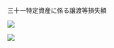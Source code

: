三十一特定資産に係る譲渡等損失額

![](https://www.nta.go.jp/tmp/cf0f5a87-51df-4bae-abe8-d7c9e4e4adee/images/1acbbd50c90a3f2636e1c903ce3935563851fd1fef819e36250d7c0e88ed9cf0.jpg)

![](https://www.nta.go.jp/tmp/cf0f5a87-51df-4bae-abe8-d7c9e4e4adee/images/d85fc1f4ff673d806298ddd205fce8be988d1dca31dc52f8d63d0f2cb89e1819.jpg)